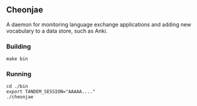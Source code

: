 
## Cheonjae

A daemon for monitoring language exchange applications and adding new vocabulary to a data store, such as Anki.

### Building

```
make bin
```

### Running

```
cd ./bin
export TANDEM_SESSION="AAAAA...."
./cheonjae
```
